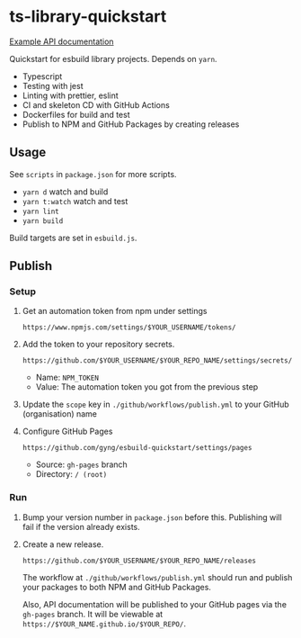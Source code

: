 # ts-library-quickstart

[Example API documentation](https://gyng.github.io/ts-library-quickstart/)

Quickstart for esbuild library projects. Depends on `yarn`.

- Typescript
- Testing with jest
- Linting with prettier, eslint
- CI and skeleton CD with GitHub Actions
- Dockerfiles for build and test
- Publish to NPM and GitHub Packages by creating releases

## Usage

See `scripts` in `package.json` for more scripts.

- `yarn d` watch and build
- `yarn t:watch` watch and test
- `yarn lint`
- `yarn build`

Build targets are set in `esbuild.js`.

## Publish

### Setup

1. Get an automation token from npm under settings

   ```
   https://www.npmjs.com/settings/$YOUR_USERNAME/tokens/
   ```

2. Add the token to your repository secrets.

   ```
   https://github.com/$YOUR_USERNAME/$YOUR_REPO_NAME/settings/secrets/actions/new
   ```

   - Name: `NPM_TOKEN`
   - Value: The automation token you got from the previous step

3. Update the `scope` key in `./github/workflows/publish.yml` to your GitHub (organisation) name

4. Configure GitHub Pages

   ```
   https://github.com/gyng/esbuild-quickstart/settings/pages
   ```

   - Source: `gh-pages` branch
   - Directory: `/ (root)`

### Run

1. Bump your version number in `package.json` before this. Publishing will fail if the version already exists.

2. Create a new release.

   ```
   https://github.com/$YOUR_USERNAME/$YOUR_REPO_NAME/releases
   ```

   The workflow at `./github/workflows/publish.yml` should run and publish your packages to both NPM and GitHub Packages.

   Also, API documentation will be published to your GitHub pages via the `gh-pages` branch. It will be viewable at `https://$YOUR_NAME.github.io/$YOUR_REPO/`.
